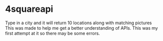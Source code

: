 # 4squareapi
Type in a city and it will return 10 locations along with matching pictures
This was made to help me get a better understanding of APIs. This was my first attempt at it so there may be some errors.
